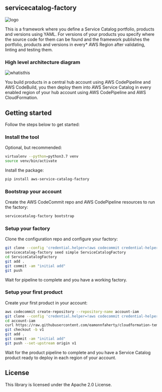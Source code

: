 ## servicecatalog-factory

![logo](./docs/logo.png) 

This is a framework where you define a Service Catalog portfolio, products and versions using YAML. For versions of your 
products you specify where the source code for them can be found and the framework publishes the portfolio, products and 
versions in every* AWS Region after validating, linting and testing them.

### High level architecture diagram

![whatisthis](./docs/whatisthis.png)

You build products in a central hub account using AWS CodePipeline and AWS CodeBuild, you then deploy them into AWS 
Service Catalog in every enabled region of your hub account using AWS CodePipeline and AWS CloudFormation. 

## Getting started

Follow the steps below to get started:

### Install the tool
Optional, but recommended:
```bash
virtualenv --python=python3.7 venv
source venv/bin/activate
```

Install the package:
```bash
pip install aws-service-catalog-factory
```

### Bootstrap your account
Create the AWS CodeCommit repo and AWS CodePipeline resources to run the factory:
```bash
servicecatalog-factory bootstrap
```

### Setup your factory
Clone the configuration repo and configure your factory:
```bash
git clone --config 'credential.helper=!aws codecommit credential-helper $@' --config 'credential.UseHttpPath=true' https://git-codecommit.eu-west-1.amazonaws.com/v1/repos/ServiceCatalogFactory
servicecatalog-factory seed simple ServiceCatalogFactory
cd ServiceCatalogFactory
git add .
git commit -am "initial add"
git push
```
Wait for pipeline to complete and you have a working factory.

### Setup your first product
Create your first product in your account:
```bash
aws codecommit create-repository --repository-name account-iam
git clone --config 'credential.helper=!aws codecommit credential-helper $@' --config 'credential.UseHttpPath=true' https://git-codecommit.eu-west-1.amazonaws.com/v1/repos/account-iam
cd account-iam
curl https://raw.githubusercontent.com/eamonnfaherty/cloudformation-templates/master/iam_admin_role/product.template.yaml -o product.template.yaml
git checkout -b v1
git add .
git commit -am "initial add"
git push --set-upstream origin v1
```
Wait for the product pipeline to complete and you have a Service Catalog product ready to deploy in each region of your
account.


## License

This library is licensed under the Apache 2.0 License. 
